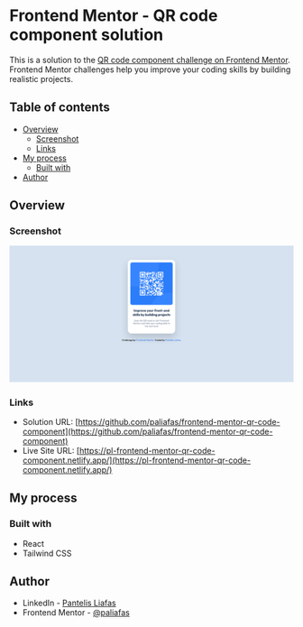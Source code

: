 # Frontend Mentor - QR code component solution

This is a solution to the [QR code component challenge on Frontend Mentor](https://www.frontendmentor.io/challenges/qr-code-component-iux_sIO_H). Frontend Mentor challenges help you improve your coding skills by building realistic projects.

## Table of contents

-   [Overview](#overview)
    -   [Screenshot](#screenshot)
    -   [Links](#links)
-   [My process](#my-process)
    -   [Built with](#built-with)
-   [Author](#author)

## Overview

### Screenshot

![Project Screenshot](./docs/screenshot.png)

### Links

-   Solution URL: [https://github.com/paliafas/frontend-mentor-qr-code-component](https://github.com/paliafas/frontend-mentor-qr-code-component)
-   Live Site URL: [https://pl-frontend-mentor-qr-code-component.netlify.app/](https://pl-frontend-mentor-qr-code-component.netlify.app/)

## My process

### Built with

-   React
-   Tailwind CSS

## Author

-   LinkedIn - [Pantelis Liafas](https://www.linkedin.com/in/pantelis-liafas/)
-   Frontend Mentor - [@paliafas](https://www.frontendmentor.io/profile/paliafas)
